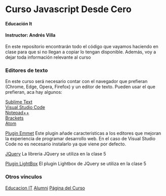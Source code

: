 # Curso Javascript Desde Cero
#### Educación It
#### Instructor: Andrés Villa

En este repositorio encontrarán todo el código que vayamos haciendo en clase para que si no llegan a copiar lo tengan disponible.
Además, voy a dejar toda información relevante al curso

### Editores de texto
En este curso será necesario contar con el navegador que prefieran (Chrome, Edge, Opera, Firefox) y un editor de texto. Pueden usar el que prefieran, aca hay algunos:

[Sublime Text](https://www.sublimetext.com/ "Sublime Text")  
[Visual Studio Code](https://code.visualstudio.com/ "Visual Studio Code")  
[Notepad++](https://notepad-plus-plus.org/ "Notepad++")  
[Brackets](http://brackets.io/ "Brackets")  
[Atom](https://atom.io/ "Atom")

[Plugin Emmet](https://www.emmet.io/ "Plugin Emmet")
Este plugin añade caracteristicas a los editores que mejoran la experiencia de programar desarrollo web. En el caso de Visual Studio Code no es necesario instalarlo ya que viene por defecto.

[JQuery](https://jquery.com/ "JQuery")
La libreria JQuery se utiliza en la clase 5

[Plugin LightBox](https://www.lokeshdhakar.com/projects/lightbox2/ "Plugin LightBox")
El plugin Lightbox de JQuery se utiliza en la clase 5

### Otros vínculos
[Educacion IT](http://www.educacionit.com "Educacion IT")
[Alumni](http://alumni.educacionit.com "Alumni")
[Página del Curso](https://www.educacionit.com/curso-de-javascript "Página del Curso")